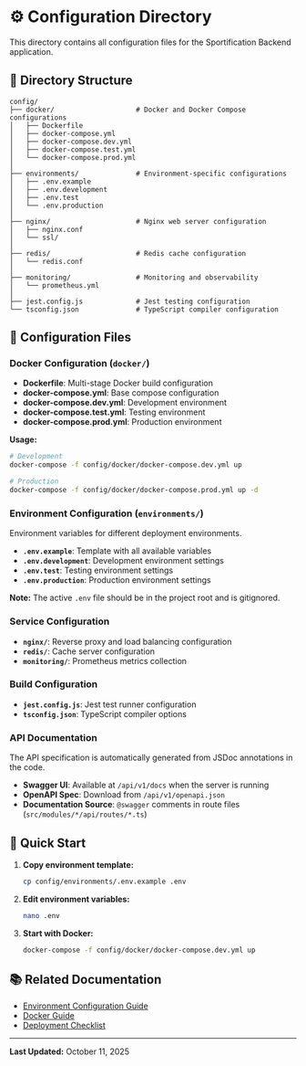 # ⚙️ Configuration Directory

This directory contains all configuration files for the Sportification Backend application.

## 📁 Directory Structure

```
config/
├── docker/                    # Docker and Docker Compose configurations
│   ├── Dockerfile
│   ├── docker-compose.yml
│   ├── docker-compose.dev.yml
│   ├── docker-compose.test.yml
│   └── docker-compose.prod.yml
│
├── environments/              # Environment-specific configurations
│   ├── .env.example
│   ├── .env.development
│   ├── .env.test
│   └── .env.production
│
├── nginx/                     # Nginx web server configuration
│   ├── nginx.conf
│   └── ssl/
│
├── redis/                     # Redis cache configuration
│   └── redis.conf
│
├── monitoring/                # Monitoring and observability
│   └── prometheus.yml
│
├── jest.config.js             # Jest testing configuration
└── tsconfig.json              # TypeScript compiler configuration
```

## 🔧 Configuration Files

### Docker Configuration (`docker/`)

- **Dockerfile**: Multi-stage Docker build configuration
- **docker-compose.yml**: Base compose configuration
- **docker-compose.dev.yml**: Development environment
- **docker-compose.test.yml**: Testing environment
- **docker-compose.prod.yml**: Production environment

**Usage:**

```bash
# Development
docker-compose -f config/docker/docker-compose.dev.yml up

# Production
docker-compose -f config/docker/docker-compose.prod.yml up -d
```

### Environment Configuration (`environments/`)

Environment variables for different deployment environments.

- **`.env.example`**: Template with all available variables
- **`.env.development`**: Development environment settings
- **`.env.test`**: Testing environment settings
- **`.env.production`**: Production environment settings

**Note:** The active `.env` file should be in the project root and is gitignored.

### Service Configuration

- **`nginx/`**: Reverse proxy and load balancing configuration
- **`redis/`**: Cache server configuration
- **`monitoring/`**: Prometheus metrics collection

### Build Configuration

- **`jest.config.js`**: Jest test runner configuration
- **`tsconfig.json`**: TypeScript compiler options

### API Documentation

The API specification is automatically generated from JSDoc annotations in the code.
- **Swagger UI**: Available at `/api/v1/docs` when the server is running
- **OpenAPI Spec**: Download from `/api/v1/openapi.json`
- **Documentation Source**: `@swagger` comments in route files (`src/modules/*/api/routes/*.ts`)

## 🚀 Quick Start

1. **Copy environment template:**

   ```bash
   cp config/environments/.env.example .env
   ```

2. **Edit environment variables:**

   ```bash
   nano .env
   ```

3. **Start with Docker:**

   ```bash
   docker-compose -f config/docker/docker-compose.dev.yml up
   ```

## 📚 Related Documentation

- [Environment Configuration Guide](../docs/ENVIRONMENT_CONFIGURATION.md)
- [Docker Guide](../docs/deployment/DOCKER.md)
- [Deployment Checklist](../docs/deployment/DEPLOYMENT_CHECKLIST.md)

---

**Last Updated:** October 11, 2025
